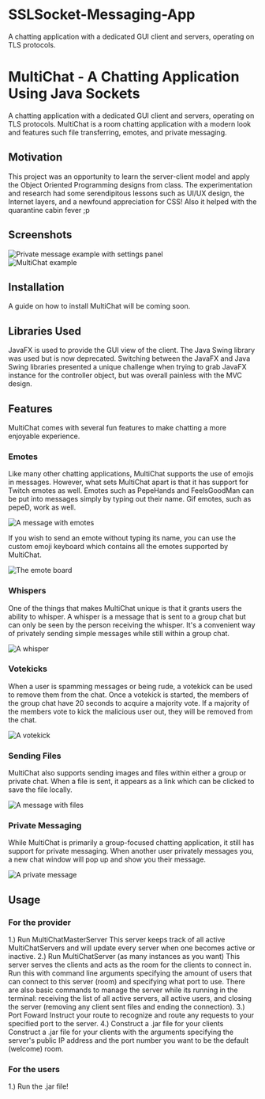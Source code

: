 # SSLSocket-Messaging-App
A chatting application with a dedicated GUI client and servers, operating on TLS protocols. 

# MultiChat - A Chatting Application Using Java Sockets
A chatting application with a dedicated GUI client and servers, operating on TLS protocols. MultiChat is a room chatting application with a modern look and features such file transferring, emotes, and private messaging.

## Motivation
This project was an opportunity to learn the server-client model and apply the Object Oriented Programming designs from class. The experimentation and research had some serendipitous lessons such as UI/UX design, the Internet layers, and a newfound appreciation for CSS! Also it helped with the quarantine cabin fever ;p

## Screenshots

![Private message example with settings panel](./images/privatemessage-settings-example.PNG)  
![MultiChat example](./images/multichat_example.PNG)  

## Installation
A guide on how to install MultiChat will be coming soon. 

## Libraries Used
JavaFX is used to provide the GUI view of the client. The Java Swing library was used but is now deprecated. Switching between the JavaFX and Java Swing libraries presented a unique challenge when trying to grab JavaFX instance for the controller object, but was overall painless with the MVC design.

## Features
MultiChat comes with several fun features to make chatting a more enjoyable experience. 

### Emotes
Like many other chatting applications, MultiChat supports the use of emojis in messages. However, what sets MultiChat apart is that it has support for Twitch emotes as well. Emotes such as PepeHands and FeelsGoodMan can be put into messages simply by typing out their name. Gif emotes, such as pepeD, work as well.

![A message with emotes](./images/emote_message.png)

If you wish to send an emote without typing its name, you can use the custom emoji keyboard which contains all the emotes supported by MultiChat.

![The emote board](./images/emote_board.png)

### Whispers
One of the things that makes MultiChat unique is that it grants users the ability to whisper. A whisper is a message that is sent to a group chat but can only be seen by the person receiving the whisper. It's a convenient way of privately sending simple messages while still within a group chat.

![A whisper](./images/whisper_example.png)

### Votekicks
When a user is spamming messages or being rude, a votekick can be used to remove them from the chat. Once a votekick is started, the members of the group chat have 20 seconds to acquire a majority vote. If a majority of the members vote to kick the malicious user out, they will be removed from the chat. 

![A votekick](./images/kicking_example.png)

### Sending Files
MultiChat also supports sending images and files within either a group or private chat. When a file is sent, it appears as a link which can be clicked to save the file locally.

![A message with files](./images/file_example.png)

### Private Messaging
While MultiChat is primarily a group-focused chatting application, it still has support for private messaging. When another user privately messages you, a new chat window will pop up and show you their message. 

![A private message](./images/pm_example.png)

## Usage

### For the provider
1.) Run MultiChatMasterServer
    This server keeps track of all active MultiChatServers and will update every server when one becomes active or inactive.
2.) Run MultiChatServer (as many instances as you want)
    This server serves the clients and acts as the room for the clients to connect in. Run this with command line arguments specifying the amount of users that can connect to this server (room) and specifying what port to use. There are also basic commands to manage the server while its running in the terminal: receiving the list of all active servers, all active users, and closing the server (removing any client sent files and ending the connection).
3.) Port Foward
    Instruct your route to recognize and route any requests to your specified port to the server.
4.) Construct a .jar file for your clients
    Construct a .jar file for your clients with the arguments specifying the server's public IP address and the port number you want to be the default (welcome) room.

### For the users
1.) Run the .jar file!

